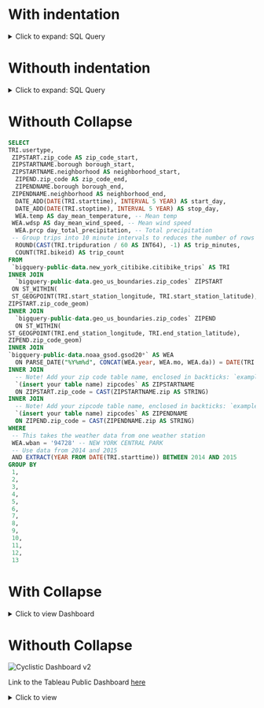 # With indentation

<details><summary>Click to expand: SQL Query</summary>
  
  ```sql
    SELECT
    TRI.usertype,
     ZIPSTART.zip_code AS zip_code_start,
     ZIPSTARTNAME.borough borough_start,
     ZIPSTARTNAME.neighborhood AS neighborhood_start,
      ZIPEND.zip_code AS zip_code_end,
      ZIPENDNAME.borough borough_end,
     ZIPENDNAME.neighborhood AS neighborhood_end,
      DATE_ADD(DATE(TRI.starttime), INTERVAL 5 YEAR) AS start_day,
      DATE_ADD(DATE(TRI.stoptime), INTERVAL 5 YEAR) AS stop_day,
      WEA.temp AS day_mean_temperature, -- Mean temp
     WEA.wdsp AS day_mean_wind_speed, -- Mean wind speed
      WEA.prcp day_total_precipitation, -- Total precipitation
     -- Group trips into 10 minute intervals to reduces the number of rows
      ROUND(CAST(TRI.tripduration / 60 AS INT64), -1) AS trip_minutes,
      COUNT(TRI.bikeid) AS trip_count
    FROM
     `bigquery-public-data.new_york_citibike.citibike_trips` AS TRI
    INNER JOIN
      `bigquery-public-data.geo_us_boundaries.zip_codes` ZIPSTART
     ON ST_WITHIN(
     ST_GEOGPOINT(TRI.start_station_longitude, TRI.start_station_latitude),
    ZIPSTART.zip_code_geom)
    INNER JOIN
      `bigquery-public-data.geo_us_boundaries.zip_codes` ZIPEND
      ON ST_WITHIN(
    ST_GEOGPOINT(TRI.end_station_longitude, TRI.end_station_latitude),
    ZIPEND.zip_code_geom)
    INNER JOIN
    `bigquery-public-data.noaa_gsod.gsod20*` AS WEA
      ON PARSE_DATE("%Y%m%d", CONCAT(WEA.year, WEA.mo, WEA.da)) = DATE(TRI.starttime)
    INNER JOIN
      -- Note! Add your zip code table name, enclosed in backticks: `example_table`
      `(insert your table name) zipcodes` AS ZIPSTARTNAME
      ON ZIPSTART.zip_code = CAST(ZIPSTARTNAME.zip AS STRING)
    INNER JOIN
      -- Note! Add your zipcode table name, enclosed in backticks: `example_table`
      `(insert your table name) zipcodes` AS ZIPENDNAME
      ON ZIPEND.zip_code = CAST(ZIPENDNAME.zip AS STRING)
    WHERE
     -- This takes the weather data from one weather station
     WEA.wban = '94728' -- NEW YORK CENTRAL PARK
     -- Use data from 2014 and 2015
     AND EXTRACT(YEAR FROM DATE(TRI.starttime)) BETWEEN 2014 AND 2015
    GROUP BY
     1, 
     2,
      3,
      4,
      5,
      6,
      7,
      8,
      9,
      10,
      11,
      12,
      13
  ```

</details>


# Withouth indentation

<details>
  <summary>Click to expand: SQL Query</summary>
  
```sql
SELECT
TRI.usertype,
 ZIPSTART.zip_code AS zip_code_start,
 ZIPSTARTNAME.borough borough_start,
 ZIPSTARTNAME.neighborhood AS neighborhood_start,
  ZIPEND.zip_code AS zip_code_end,
  ZIPENDNAME.borough borough_end,
 ZIPENDNAME.neighborhood AS neighborhood_end,
  DATE_ADD(DATE(TRI.starttime), INTERVAL 5 YEAR) AS start_day,
  DATE_ADD(DATE(TRI.stoptime), INTERVAL 5 YEAR) AS stop_day,
  WEA.temp AS day_mean_temperature, -- Mean temp
 WEA.wdsp AS day_mean_wind_speed, -- Mean wind speed
  WEA.prcp day_total_precipitation, -- Total precipitation
 -- Group trips into 10 minute intervals to reduces the number of rows
  ROUND(CAST(TRI.tripduration / 60 AS INT64), -1) AS trip_minutes,
  COUNT(TRI.bikeid) AS trip_count
FROM
 `bigquery-public-data.new_york_citibike.citibike_trips` AS TRI
INNER JOIN
  `bigquery-public-data.geo_us_boundaries.zip_codes` ZIPSTART
 ON ST_WITHIN(
 ST_GEOGPOINT(TRI.start_station_longitude, TRI.start_station_latitude),
ZIPSTART.zip_code_geom)
INNER JOIN
  `bigquery-public-data.geo_us_boundaries.zip_codes` ZIPEND
  ON ST_WITHIN(
ST_GEOGPOINT(TRI.end_station_longitude, TRI.end_station_latitude),
ZIPEND.zip_code_geom)
INNER JOIN
`bigquery-public-data.noaa_gsod.gsod20*` AS WEA
  ON PARSE_DATE("%Y%m%d", CONCAT(WEA.year, WEA.mo, WEA.da)) = DATE(TRI.starttime)
INNER JOIN
  -- Note! Add your zip code table name, enclosed in backticks: `example_table`
  `(insert your table name) zipcodes` AS ZIPSTARTNAME
  ON ZIPSTART.zip_code = CAST(ZIPSTARTNAME.zip AS STRING)
INNER JOIN
  -- Note! Add your zipcode table name, enclosed in backticks: `example_table`
  `(insert your table name) zipcodes` AS ZIPENDNAME
  ON ZIPEND.zip_code = CAST(ZIPENDNAME.zip AS STRING)
WHERE
 -- This takes the weather data from one weather station
 WEA.wban = '94728' -- NEW YORK CENTRAL PARK
 -- Use data from 2014 and 2015
 AND EXTRACT(YEAR FROM DATE(TRI.starttime)) BETWEEN 2014 AND 2015
GROUP BY
 1, 
 2,
  3,
  4,
  5,
  6,
  7,
  8,
  9,
  10,
  11,
  12,
  13
```

</details>

# Withouth Collapse

```sql
SELECT
TRI.usertype,
 ZIPSTART.zip_code AS zip_code_start,
 ZIPSTARTNAME.borough borough_start,
 ZIPSTARTNAME.neighborhood AS neighborhood_start,
  ZIPEND.zip_code AS zip_code_end,
  ZIPENDNAME.borough borough_end,
 ZIPENDNAME.neighborhood AS neighborhood_end,
  DATE_ADD(DATE(TRI.starttime), INTERVAL 5 YEAR) AS start_day,
  DATE_ADD(DATE(TRI.stoptime), INTERVAL 5 YEAR) AS stop_day,
  WEA.temp AS day_mean_temperature, -- Mean temp
 WEA.wdsp AS day_mean_wind_speed, -- Mean wind speed
  WEA.prcp day_total_precipitation, -- Total precipitation
 -- Group trips into 10 minute intervals to reduces the number of rows
  ROUND(CAST(TRI.tripduration / 60 AS INT64), -1) AS trip_minutes,
  COUNT(TRI.bikeid) AS trip_count
FROM
 `bigquery-public-data.new_york_citibike.citibike_trips` AS TRI
INNER JOIN
  `bigquery-public-data.geo_us_boundaries.zip_codes` ZIPSTART
 ON ST_WITHIN(
 ST_GEOGPOINT(TRI.start_station_longitude, TRI.start_station_latitude),
ZIPSTART.zip_code_geom)
INNER JOIN
  `bigquery-public-data.geo_us_boundaries.zip_codes` ZIPEND
  ON ST_WITHIN(
ST_GEOGPOINT(TRI.end_station_longitude, TRI.end_station_latitude),
ZIPEND.zip_code_geom)
INNER JOIN
`bigquery-public-data.noaa_gsod.gsod20*` AS WEA
  ON PARSE_DATE("%Y%m%d", CONCAT(WEA.year, WEA.mo, WEA.da)) = DATE(TRI.starttime)
INNER JOIN
  -- Note! Add your zip code table name, enclosed in backticks: `example_table`
  `(insert your table name) zipcodes` AS ZIPSTARTNAME
  ON ZIPSTART.zip_code = CAST(ZIPSTARTNAME.zip AS STRING)
INNER JOIN
  -- Note! Add your zipcode table name, enclosed in backticks: `example_table`
  `(insert your table name) zipcodes` AS ZIPENDNAME
  ON ZIPEND.zip_code = CAST(ZIPENDNAME.zip AS STRING)
WHERE
 -- This takes the weather data from one weather station
 WEA.wban = '94728' -- NEW YORK CENTRAL PARK
 -- Use data from 2014 and 2015
 AND EXTRACT(YEAR FROM DATE(TRI.starttime)) BETWEEN 2014 AND 2015
GROUP BY
 1,
 2,
 3,
 4,
 5,
 6,
 7,
 8,
 9,
 10,
 11,
 12,
 13
```

# With Collapse

<details>
<summary>Click to view Dashboard</summary>

![Cyclistic Dashboard v2](https://github.com/user-attachments/assets/31ed35a7-31b9-40c4-b3c0-885e360478ab)

[Link to the Tableau Public Dashboard](https://public.tableau.com/views/Activity-BuildadashboardforCyclistic/1stDashboard?:language=en-US&publish=yes&:sid=&:redirect=auth&:display_count=n&:origin=viz_share_link)

</details>

# Withouth Collapse

![Cyclistic Dashboard v2](https://github.com/user-attachments/assets/31ed35a7-31b9-40c4-b3c0-885e360478ab)


[dashboard]: https://public.tableau.com/views/Activity-BuildadashboardforCyclistic/1stDashboard?:language=en-US&publish=yes&:sid=&:redirect=auth&:display_count=n&:origin=viz_share_link

Link to the Tableau Public Dashboard [here][dashboard]

<div markdown="1">
<details>
  <summary>Click to view</summary>
  
  ![Cyclistic Dashboard v2](https://github.com/user-attachments/assets/31ed35a7-31b9-40c4-b3c0-885e360478ab)

```sql
SELECT
TRI.usertype
```
</details>
